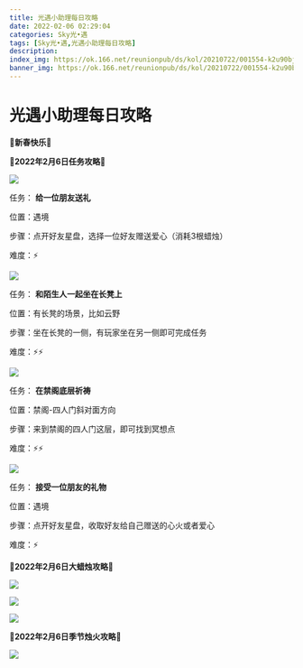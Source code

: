 ```yaml
---
title: 光遇小助理每日攻略
date: 2022-02-06 02:29:04
categories: Sky光•遇
tags: [Sky光•遇,光遇小助理每日攻略]
description: 
index_img: https://ok.166.net/reunionpub/ds/kol/20210722/001554-k2u90bj7ay.png?imageView&thumbnail=600x0&type=jpg
banner_img: https://ok.166.net/reunionpub/ds/kol/20210722/001554-k2u90bj7ay.png?imageView&thumbnail=600x0&type=jpg
---
```

# 光遇小助理每日攻略
**🌹新春快乐🌹**

 **🌊2022年2月6日任务攻略🌊**

![](https://ok.166.net/reunionpub/ds/kol/20220206/010849-b8qn69h0zw.png)

任务： **给一位朋友送礼**

位置：遇境

步骤：点开好友星盘，选择一位好友赠送爱心（消耗3根蜡烛）

难度：⚡

![](https://ok.166.net/reunionpub/ds/kol/20220206/010918-8aduswigyz.png)

任务： **和陌生人一起坐在长凳上**

位置：有长凳的场景，比如云野

步骤：坐在长凳的一侧，有玩家坐在另一侧即可完成任务

难度：⚡⚡

![](https://ok.166.net/reunionpub/ds/kol/20220206/010947-bplwh7s59e.png)

任务： **在禁阁底层祈祷**

位置：禁阁-四人门斜对面方向

步骤：来到禁阁的四人门这层，即可找到冥想点

难度：⚡⚡

![](https://ok.166.net/reunionpub/ds/kol/20220205/010721-90btv58ip3.png)

任务： **接受一位朋友的礼物**

位置：遇境

步骤：点开好友星盘，收取好友给自己赠送的心火或者爱心

难度：⚡

 **🌊2022年2月6日大蜡烛攻略🌊**

![](https://ok.166.net/reunionpub/ds/kol/20220206/011124-mtc8v7uzpe.png)

![](https://ok.166.net/reunionpub/ds/kol/20220206/011155-ss9pkg4jtu.png)

![](https://ok.166.net/reunionpub/ds/kol/20220206/011309-vobspur6ac.png)

  

 **🌊2022年2月6日季节烛火攻略🌊**

![](https://ok.166.net/reunionpub/ds/kol/20220206/011358-my8fcl0s6s.png)

  

  

  

  

  

  

